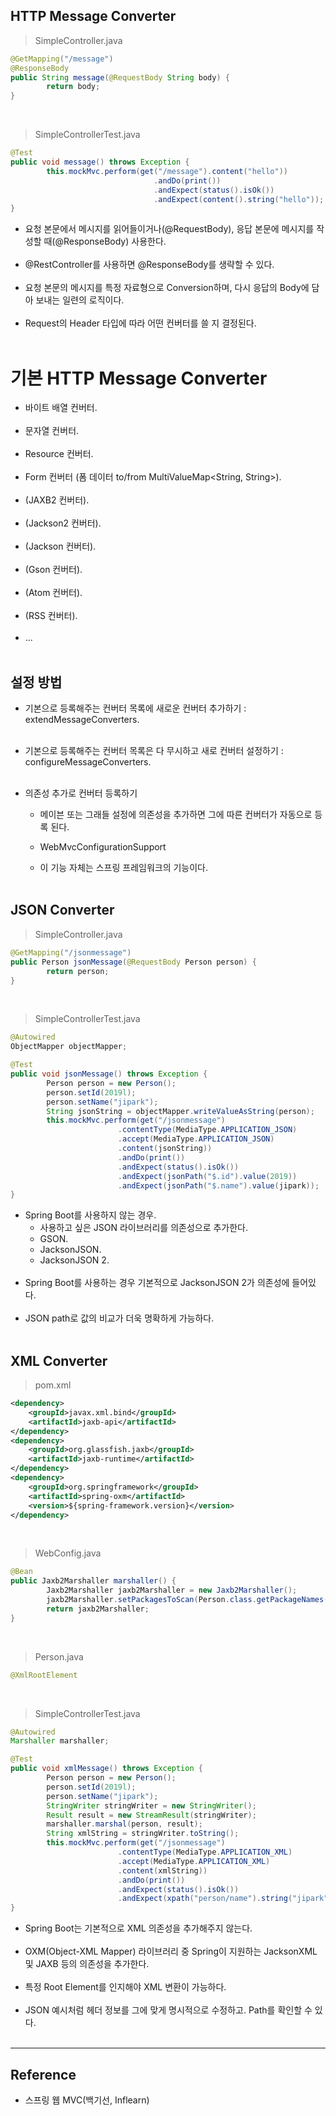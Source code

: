 HTTP Message Converter
----------------------

> SimpleController.java

```java
@GetMapping("/message")
@ResponseBody
public String message(@RequestBody String body) {
		return body;
}
```

<br>

> SimpleControllerTest.java

```java
@Test
public void message() throws Exception {
		this.mockMvc.perform(get("/message").content("hello"))
								.andDo(print())
								.andExpect(status().isOk())
								.andExpect(content().string("hello"));
}
```

-	요청 본문에서 메시지를 읽어들이거나(@RequestBody), 응답 본문에 메시지를 작성할 때(@ResponseBody) 사용한다.<br><br>
-	@RestController를 사용하면 @ResponseBody를 생략할 수 있다.<br><br>
-	요청 본문의 메시지를 특정 자료형으로 Conversion하며, 다시 응답의 Body에 담아 보내는 일련의 로직이다.<br><br>
-	Request의 Header 타입에 따라 어떤 컨버터를 쓸 지 결정된다.<br><br>

기본 HTTP Message Converter
===========================

-	바이트 배열 컨버터.<br><br>
-	문자열 컨버터.<br><br>
-	Resource 컨버터.<br><br>
-	Form 컨버터 (폼 데이터 to/from MultiValueMap<String, String>).<br><br>
-	(JAXB2 컨버터).<br><br>
-	(Jackson2 컨버터).<br><br>
-	(Jackson 컨버터).<br><br>
-	(Gson 컨버터).<br><br>
-	(Atom 컨버터).<br><br>
-	(RSS 컨버터).<br><br>
-	...<br><br>

설정 방법
---------

-	기본으로 등록해주는 컨버터 목록에 새로운 컨버터 추가하기 : extendMessageConverters.<br><br>
-	기본으로 등록해주는 컨버터 목록은 다 무시하고 새로 컨버터 설정하기 : configureMessageConverters.<br><br>

-	의존성 추가로 컨버터 등록하기

	-	메이븐 또는 그래들 설정에 의존성을 추가하면 그에 따른 컨버터가 자동으로 등록 된다.

	-	WebMvcConfigurationSupport

	-	이 기능 자체는 스프링 프레임워크의 기능이다.<br><br>

JSON Converter
--------------

> SimpleController.java

```java
@GetMapping("/jsonmessage")
public Person jsonMessage(@RequestBody Person person) {
		return person;
}
```

<br>

> SimpleControllerTest.java

```java
@Autowired
ObjectMapper objectMapper;

@Test
public void jsonMessage() throws Exception {
		Person person = new Person();
		person.setId(2019l);
		person.setName("jipark");
		String jsonString = objectMapper.writeValueAsString(person);
		this.mockMvc.perform(get("/jsonmessage")
						.contentType(MediaType.APPLICATION_JSON)
						.accept(MediaType.APPLICATION_JSON)
						.content(jsonString))
						.andDo(print())
						.andExpect(status().isOk())
						.andExpect(jsonPath("$.id").value(2019))
						.andExpect(jsonPath("$.name").value(jipark));
}
```

-	Spring Boot를 사용하지 않는 경우.
	-	사용하고 싶은 JSON 라이브러리를 의존성으로 추가한다.
	-	GSON.
	-	JacksonJSON.
	-	JacksonJSON 2.<br><br>
-	Spring Boot를 사용하는 경우 기본적으로 JacksonJSON 2가 의존성에 들어있다.<br><br>
-	JSON path로 값의 비교가 더욱 명확하게 가능하다.<br><br>

XML Converter
-------------

> pom.xml

```xml
<dependency>
	<groupId>javax.xml.bind</groupId>
	<artifactId>jaxb-api</artifactId>
</dependency>
<dependency>
	<groupId>org.glassfish.jaxb</groupId>
	<artifactId>jaxb-runtime</artifactId>
</dependency>
<dependency>
	<groupId>org.springframework</groupId>
	<artifactId>spring-oxm</artifactId>
	<version>${spring-framework.version}</version>
</dependency>
```

<br>

> WebConfig.java

```java
@Bean
public Jaxb2Marshaller marshaller() {
		Jaxb2Marshaller jaxb2Marshaller = new Jaxb2Marshaller();
		jaxb2Marshaller.setPackagesToScan(Person.class.getPackageNames());
		return jaxb2Marshaller;
}
```

<br>

> Person.java

```java
@XmlRootElement
```

<br>

> SimpleControllerTest.java

```java
@Autowired
Marshaller marshaller;

@Test
public void xmlMessage() throws Exception {
		Person person = new Person();
		person.setId(2019l);
		person.setName("jipark");
		StringWriter stringWriter = new StringWriter();
		Result result = new StreamResult(stringWriter);
		marshaller.marshal(person, result);
		String xmlString = stringWriter.toString();
		this.mockMvc.perform(get("/jsonmessage")
						.contentType(MediaType.APPLICATION_XML)
						.accept(MediaType.APPLICATION_XML)
						.content(xmlString))
						.andDo(print())
						.andExpect(status().isOk())
						.andExpect(xpath("person/name").string("jipark"));
}
```

-	Spring Boot는 기본적으로 XML 의존성을 추가해주지 않는다.<br><br>
-	OXM(Object-XML Mapper) 라이브러리 중 Spring이 지원하는 JacksonXML 및 JAXB 등의 의존성을 추가한다.<br><br>
-	특정 Root Element를 인지해야 XML 변환이 가능하다.<br><br>
-	JSON 예시처럼 헤더 정보를 그에 맞게 명시적으로 수정하고. Path를 확인할 수 있다.<br><br>

---

Reference
---------

-	스프링 웹 MVC(백기선, Inflearn)
